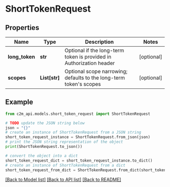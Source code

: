 # ShortTokenRequest


## Properties

Name | Type | Description | Notes
------------ | ------------- | ------------- | -------------
**long_token** | **str** | Optional if the long-term token is provided in Authorization header | [optional] 
**scopes** | **List[str]** | Optional scope narrowing; defaults to the long-term token&#39;s scopes | [optional] 

## Example

```python
from c2m_api.models.short_token_request import ShortTokenRequest

# TODO update the JSON string below
json = "{}"
# create an instance of ShortTokenRequest from a JSON string
short_token_request_instance = ShortTokenRequest.from_json(json)
# print the JSON string representation of the object
print(ShortTokenRequest.to_json())

# convert the object into a dict
short_token_request_dict = short_token_request_instance.to_dict()
# create an instance of ShortTokenRequest from a dict
short_token_request_from_dict = ShortTokenRequest.from_dict(short_token_request_dict)
```
[[Back to Model list]](../README.md#documentation-for-models) [[Back to API list]](../README.md#documentation-for-api-endpoints) [[Back to README]](../README.md)


